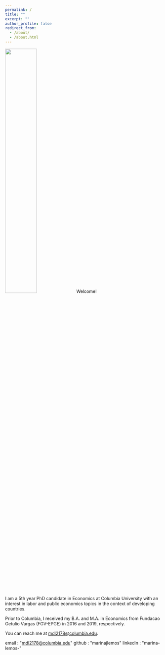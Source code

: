 ```yaml
---
permalink: /
title: ""
excerpt: ""
author_profile: false
redirect_from: 
  - /about/
  - /about.html
---
```


<img src="{{ site.url }}{{ site.baseurl }}/images/profile.png" alt="" width = "45%" class = "align-left">
Welcome!  

I am a 5th year PhD candidate in Economics at Columbia University with an interest in labor and public economics topics in the context of developing countries. 

Prior to Columbia, I received my B.A. and M.A. in Economics from Fundacao Getulio Vargas (FGV-EPGE) in 2016 and 2019, respectively. 

You can reach me at [mdl2178@columbia.edu](mailto:mdl2178@columbia.edu). 

email            : "mdl2178@columbia.edu"
github           : "marinajlemos"
linkedin         : "marina-lemos-"
